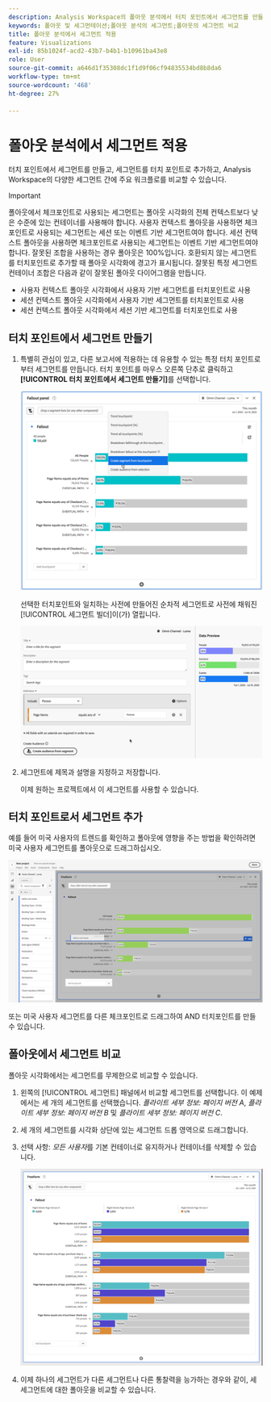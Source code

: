 ```yaml
---
description: Analysis Workspace의 폴아웃 분석에서 터치 포인트에서 세그먼트를 만들고, 세그먼트를 터치 포인트로 추가하고, 다양한 세그먼트 간에 주요 워크플로우를 비교하는 방법에 대해 알아봅니다.
keywords: 폴아웃 및 세그먼테이션;폴아웃 분석의 세그먼트;폴아웃의 세그먼트 비교
title: 폴아웃 분석에서 세그먼트 적용
feature: Visualizations
exl-id: 85b1024f-acd2-43b7-b4b1-b10961ba43e8
role: User
source-git-commit: a646d1f35308dc1f1d9f06cf94835534bd8b8da6
workflow-type: tm+mt
source-wordcount: '468'
ht-degree: 27%

---
```


# 폴아웃 분석에서 세그먼트 적용

터치 포인트에서 세그먼트를 만들고, 세그먼트를 터치 포인트로 추가하고, Analysis Workspace의 다양한 세그먼트 간에 주요 워크플로를 비교할 수 있습니다.

>[!IMPORTANT]
>
>폴아웃에서 체크포인트로 사용되는 세그먼트는 폴아웃 시각화의 전체 컨텍스트보다 낮은 수준에 있는 컨테이너를 사용해야 합니다. 사용자 컨텍스트 폴아웃을 사용하면 체크포인트로 사용되는 세그먼트는 세션 또는 이벤트 기반 세그먼트여야 합니다. 세션 컨텍스트 폴아웃을 사용하면 체크포인트로 사용되는 세그먼트는 이벤트 기반 세그먼트여야 합니다. 잘못된 조합을 사용하는 경우 폴아웃은 100%입니다. 호환되지 않는 세그먼트를 터치포인트로 추가할 때 폴아웃 시각화에 경고가 표시됩니다. 잘못된 특정 세그먼트 컨테이너 조합은 다음과 같이 잘못된 폴아웃 다이어그램을 만듭니다.
>
>* 사용자 컨텍스트 폴아웃 시각화에서 사용자 기반 세그먼트를 터치포인트로 사용
>* 세션 컨텍스트 폴아웃 시각화에서 사용자 기반 세그먼트를 터치포인트로 사용
>* 세션 컨텍스트 폴아웃 시각화에서 세션 기반 세그먼트를 터치포인트로 사용

<!-- Should we add B2B context here?
* [!BADGE B2B Edition]{type=Informative url="https://experienceleague.adobe.com/en/docs/analytics-platform/using/cja-overview/cja-b2b/cja-b2b-edition" newtab=true tooltip="Customer Journey Analytics B2B Edition"} Usimg a B2B container based segment as a touchpoint inside a non-container based context Fallout visualization.
* -->

## 터치 포인트에서 세그먼트 만들기

1. 특별히 관심이 있고, 다른 보고서에 적용하는 데 유용할 수 있는 특정 터치 포인트로부터 세그먼트를 만듭니다. 터치 포인트를 마우스 오른쪽 단추로 클릭하고 **[!UICONTROL 터치 포인트에서 세그먼트 만들기]**&#x200B;를 선택합니다.

   ![터치 포인트에서 세그먼트 만들기가 강조 표시된 터치 포인트 드롭다운 메뉴.](assets/fallout-createsegment.png)

   선택한 터치포인트와 일치하는 사전에 만들어진 순차적 세그먼트로 사전에 채워진 [!UICONTROL 세그먼트 빌더]이(가) 열립니다.

   ![세그먼트 빌더에 미리 채워진 순차적 세그먼트가 표시됩니다.](assets/fallout-definesegment.png)

1. 세그먼트에 제목과 설명을 지정하고 저장합니다.

   이제 원하는 프로젝트에서 이 세그먼트를 사용할 수 있습니다.

## 터치 포인트로서 세그먼트 추가

예를 들어 미국 사용자의 트렌드를 확인하고 폴아웃에 영향을 주는 방법을 확인하려면 미국 사용자 세그먼트를 폴아웃으로 드래그하십시오.

![미국 사용자 세그먼트를 선택하고 강조 표시하여 폴아웃으로 끌었습니다.](assets/fallout-addfilter.png)

또는 미국 사용자 세그먼트를 다른 체크포인트로 드래그하여 AND 터치포인트를 만들 수 있습니다.

## 폴아웃에서 세그먼트 비교

폴아웃 시각화에서는 세그먼트를 무제한으로 비교할 수 있습니다.

1. 왼쪽의 [!UICONTROL 세그먼트] 패널에서 비교할 세그먼트를 선택합니다. 이 예제에서는 세 개의 세그먼트를 선택했습니다. *플라이트 세부 정보: 페이지 버전 A*, *플라이트 세부 정보: 페이지 버전 B* 및 *플라이트 세부 정보: 페이지 버전 C*.
1. 세 개의 세그먼트를 시각화 상단에 있는 세그먼트 드롭 영역으로 드래그합니다.


1. 선택 사항: *모든 사용자*&#x200B;를 기본 컨테이너로 유지하거나 컨테이너를 삭제할 수 있습니다.

   ![이전 단계에서 드래그한 두 세그먼트와 함께 모든 방문 횟수를 표시하는 폴아웃입니다.](assets/fallout-multiplefilters.png)

1. 이제 하나의 세그먼트가 다른 세그먼트나 다른 통찰력을 능가하는 경우와 같이, 세 세그먼트에 대한 폴아웃을 비교할 수 있습니다.
